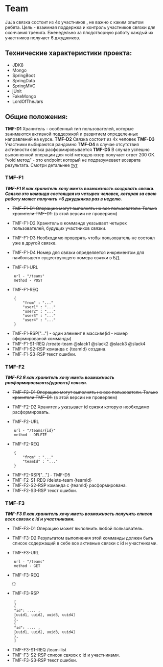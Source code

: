 # Team
JuJa связка состоит из 4х участников , не важно с каким опытом ребята. Цель - взаимная поддержка и контроль участников связки для окончания тренига. Еженедельно за плодотворную работу
каждый их участников получает 6 джуджиков.

## Технические характеристики проекта:

* JDK8
* Mongo
* SpringBoot
* SpringData
* SpringMVC
* jUnit
* FakeMongo 
* LordOfTheJars

## Общие положения:
**TMF-D1** Хранитель - особенный тип пользователей, которые занимаются активной поддержкой и развитием определенных направлений на курсе.
**TMF-D2** Связка состоит из 4х человек
**TMF-D3** Участники выбираются рандомно
**TMF-D4** в случае отсутствия активности связка расформировывается
**TMF-D5** В случае успешно выполненной операции для void методов юзер получает ответ 200 OK. “void метод” - это endpoint который не подразумевает возврата результата. Смотри детальнее [тут](https://ru.wikipedia.org/wiki/%D0%A1%D0%BF%D0%B8%D1%81%D0%BE%D0%BA_%D0%BA%D0%BE%D0%B4%D0%BE%D0%B2_%D1%81%D0%BE%D1%81%D1%82%D0%BE%D1%8F%D0%BD%D0%B8%D1%8F_HTTP#200)

### TMF-F1

***TMF-F1 Я как хранитель хочу иметь возможность создавать связки. 
Связка это команда состоящая из четырех человек, которая за свою работу может получить +6 джуджиков раз в неделю.***

* <del>TMF-F1-D1 Операцию могут выполнять не все пользователи. Только хранители TMF-D1.</del> (в этой версии не проверяем)
* TMF-F1-D2 Хранитель в комманде указывает четырех пользователей, будущих участников связки.
* TMF-F1-D3 Необходимо проверять чтобы пользователь не состоял уже в другой связке.
* TMF-F1-D4 Номер для связки определяется инкрементом для наибольшего существующего номера связки в БД.

* TMF-F1-URL
```
    url - "/teams"
    method - POST
```
* TMF-F1-REQ
```
    {
        "from" : "..."
        "user1" : "..."
        "user2" : "..."
        "user3" : "..."
        "user4" : "..."
    }
```
* TMF-F1-RSP["..."] - один элемент в массиве(id - номер сформированой комманды)
* TMF-F1-S1-REQ /create-team @slack1 @slack2 @slack3 @slack4
* TMF-F1-S2-RSP команда с {teamId} создана.
* TMF-F1-S3-RSP текст ошибки.

### TMF-F2
***TMF-F2 Я как хранитель хочу иметь возможность расформировывать(удалять) связки.***

* <del>TMF-F2-D1 Операцию могут выполнять не все пользователи. Только хранители TMF-D1.</del> (в этой версии не проверяем)
* TMF-F2-D2 Хранитель указывает id связки которую необходимо расформировать.

* TMF-F2-URL
```
    url - "/teams/{id}"
    method - DELETE
```
* TMF-F2-REQ
```
    {
        "from" : "..."
        "teamId" : "..."
    }
```
* TMF-F2-RSP["..."] - TMF-D5
* TMF-F2-S1-REQ /delete-team {teamId}
* TMF-F2-S2-RSP команда с {teamId} расформирована.
* TMF-F2-S3-RSP текст ошибки.

### TMF-F3
***TMF-F3 Я как хранитель хочу иметь возможность получить список всех связок с id и участниками.***

* TMF-F3-D1 Операцию может выполнить любой пользователь.
* TMF-F3-D2 Результатом выполнения этой комманды должен быть список содержащий в себе все активные связки с id и участниками.

* TMF-F3-URL
```
    url - "/teams"
    method - GET
```
* TMF-F3-REQ
```
   {}
```
* TMF-F3-RSP
```
    [
    {
    "id": .... ,
    [uuid1, uuid2, uuid3, uuid4]
    },
    {
    "id": .... ,
    [uuid1, uuid2, uuid3, uuid4]
    },
    ]
```
* TMF-F3-S1-REQ /team-list
* TMF-F3-S2-RSP список связок с id и участниками.
* TMF-F3-S3-RSP текст ошибки.